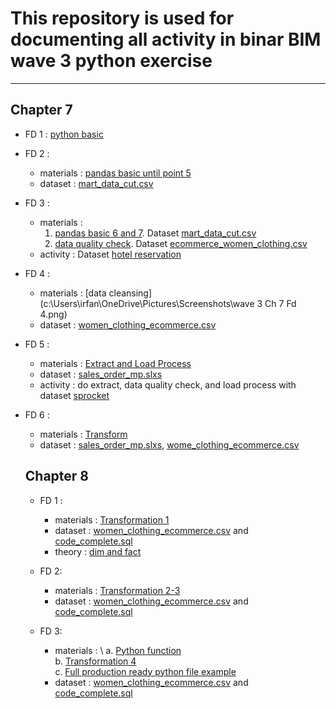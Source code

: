 # This repository is used for documenting all activity in binar BIM wave 3 python exercise
-----
## Chapter 7 
- FD 1 : [python basic](https://github.com/irfanespe/binar_bim_wave3_bi_eng/blob/master/chapter7/pandas_basic.ipynb)
- FD 2 :
  - materials : [pandas basic until point 5](https://github.com/irfanespe/binar_bim_wave3_bi_eng/blob/master/chapter7/pandas_basic.ipynb)
  - dataset : [mart_data_cut.csv](https://github.com/irfanespe/binar_bim_wave3_bi_eng/blob/master/dataset/mart_data_cut.csv)
- FD 3 :
  - materials : 
    1. [pandas basic 6 and 7](https://github.com/irfanespe/binar_bim_wave3_bi_eng/blob/master/chapter7/pandas_basic.ipynb). Dataset [mart_data_cut.csv](https://github.com/irfanespe/binar_bim_wave3_bi_eng/blob/master/dataset/mart_data_cut.csv)
    2. [data quality check](https://github.com/irfanespe/binar_bim_wave3_bi_eng/blob/master/chapter7/data_quality_and_data_cleansing.ipynb). Dataset [ecommerce_women_clothing.csv](https://github.com/irfanespe/binar_bim_wave3_bi_eng/blob/master/dataset/ecommerce_women_clothing.csv)
  - activity : Dataset [hotel reservation](https://github.com/irfanespe/binar_bim_wave3_bi_eng/blob/master/dataset/Hotel%20Reservations.csv)
- FD 4 :
  - materials : [data cleansing](c:\Users\irfan\OneDrive\Pictures\Screenshots\wave 3 Ch 7 Fd 4.png)
  - dataset : [women_clothing_ecommerce.csv](https://github.com/irfanespe/binar_bim_wave3_bi_eng/blob/master/dataset/ecommerce_women_clothing.csv)
- FD 5 :
  - materials : [Extract and Load Process](https://github.com/irfanespe/binar_bim_wave3_bi_eng/blob/master/chapter7/ETL.ipynb)
  - dataset : [sales_order_mp.slxs](https://github.com/irfanespe/binar_bim_wave3_bi_eng/blob/master/dataset/sales_order_mp.xlsx)
  - activity : do extract, data quality check, and load process with dataset [sprocket](https://github.com/irfanespe/binar_bim_wave3_bi_eng/tree/master/dataset/sprocket)

- FD 6 :
  - materials : [Transform](https://github.com/irfanespe/binar_bim_wave3_bi_eng/blob/master/chapter7/ETL.ipynb)
  - dataset : [sales_order_mp.slxs](https://github.com/irfanespe/binar_bim_wave3_bi_eng/blob/master/dataset/sales_order_mp.xlsx), [wome_clothing_ecommerce.csv](https://github.com/irfanespe/binar_bim_wave3_bi_eng/blob/master/dataset/ecommerce_women_clothing.csv)

  ## Chapter 8
  - FD 1 : 
    - materials : [Transformation 1](https://github.com/irfanespe/binar_bim_wave3_bi_eng/blob/master/chapter8/dim%20and%20fact%20tables.ipynb)
    - dataset : [women_clothing_ecommerce.csv](https://github.com/irfanespe/binar_bim_wave3_bi_eng/blob/master/dataset/ecommerce_women_clothing.csv) and [code_complete.sql](https://github.com/irfanespe/binar_bim_wave3_bi_eng/blob/master/dataset/code_complete.sql)
    - theory : [dim and fact]()

  - FD 2:
    - materials : [Transformation 2-3](https://github.com/irfanespe/binar_bim_wave3_bi_eng/blob/master/chapter8/dim%20and%20fact%20tables.ipynb)
    - dataset : [women_clothing_ecommerce.csv](https://github.com/irfanespe/binar_bim_wave3_bi_eng/blob/master/dataset/ecommerce_women_clothing.csv) and [code_complete.sql](https://github.com/irfanespe/binar_bim_wave3_bi_eng/blob/master/dataset/code_complete.sql)

  - FD 3:
    - materials : \ 
      a. [Python function](https://github.com/irfanespe/binar_bim_wave3_bi_eng/blob/master/chapter8/function.ipynb)\
      b. [Transformation 4](https://github.com/irfanespe/binar_bim_wave3_bi_eng/blob/master/chapter8/dim%20and%20fact%20tables.ipynb)\
      c. [Full production ready python file example](https://github.com/irfanespe/binar_bim_wave3_bi_eng/blob/master/chapter8/hash_order_details.py)
    - dataset : [women_clothing_ecommerce.csv](https://github.com/irfanespe/binar_bim_wave3_bi_eng/blob/master/dataset/ecommerce_women_clothing.csv) and [code_complete.sql](https://github.com/irfanespe/binar_bim_wave3_bi_eng/blob/master/dataset/code_complete.sql)
